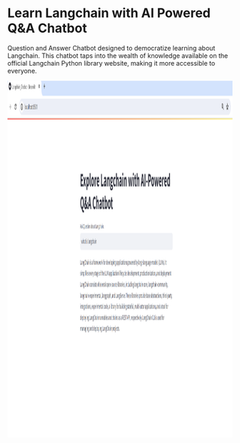 # Learn Langchain with AI Powered Q&A Chatbot
Question and Answer Chatbot designed to democratize learning about Langchain. This chatbot taps into the wealth of knowledge available on the official Langchain Python library website, making it more accessible to everyone.


<p align="center"><img src="https://github.com/Mps24-7uk/Learn-Langchain-with-AI-Powered-Q-A-Chatbot/blob/main/Images/Langchain.png" width="1000" height="800"></p>
